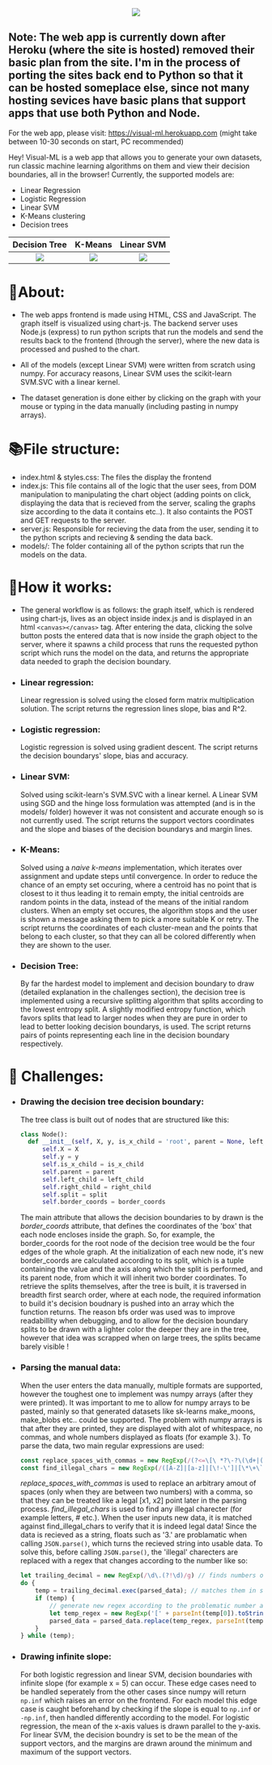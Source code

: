 <p align = "center">
<img src="https://github.com/JohnathanPi/ML-Graph-Project/blob/master/public/images/text-logo.png">
 </p>

## Note: The web app is currently down after Heroku (where the site is hosted) removed their basic plan from the site. I'm in the process of porting the sites back end to Python so that it can be hosted someplace else, since not many hosting sevices have basic plans that support apps that use both Python and Node.
For the web app, please visit: https://visual-ml.herokuapp.com (might take between 10-30 seconds on start, PC recommended)

Hey! Visual-ML is a web app that allows you to generate your own datasets,
run classic machine learning algorithms on them and 
view their decision boundaries, all in the browser! 
Currently, the supported models are:
  * Linear Regression
  * Logistic Regression
  * Linear SVM
  * K-Means clustering
  * Decision trees
 
<!--  <p align = "center">
 <img src = "https://github.com/JohnathanPi/ML-Graph-Project/blob/master/public/images/decision_tree_2.png" width = "75%" height = "50%">
  -->
  
<!--  <p float="left">
  <img src="https://github.com/JohnathanPi/ML-Graph-Project/blob/master/public/images/decision_tree_2.png" width = "33%">
  <img src="https://github.com/JohnathanPi/ML-Graph-Project/blob/master/public/images/k%20means.png"  width = "33%"> 
  <img src="https://github.com/JohnathanPi/ML-Graph-Project/blob/master/public/images/Linear%20SVM.png" width = "33%">
</p> -->
 
 Decision Tree             |  K-Means | Linear SVM
:-------------------------:|:-------------------------:|:-------------------------:
![](https://github.com/JohnathanPi/ML-Graph-Project/blob/master/public/images/decision_tree.png)|![](https://github.com/JohnathanPi/ML-Graph-Project/blob/master/public/images/k_means.png)|![](https://github.com/JohnathanPi/ML-Graph-Project/blob/master/public/images/linear_svm.png)
 
# :dna:About:

   * The web apps frontend is made using HTML, CSS and JavaScript. The graph itself 
    is visualized using chart-js. The backend server uses Node.js (express) to run python scripts
    that run the models and send the results back to the frontend (through the server), where the new data is 
    processed and pushed to the chart.

   * All of the models (except Linear SVM) were written from scratch using numpy. For accuracy
     reasons, Linear SVM uses the scikit-learn SVM.SVC with a linear kernel.

   * The dataset generation is done either by clicking on the graph with your mouse or 
    typing in the data manually (including pasting in numpy arrays).


# :books:File structure:

  * index.html & styles.css: The files the display the frontend
  * index.js: This file contains all of the logic that the user
    sees, from DOM manipulation to manipulating the chart object
    (adding points on click, displaying the data that is recieved
    from the server, scaling the graphs size according to the data
    it contains etc..). It also containts the POST and GET requests to the
    server.
  * server.js: Responsible for recieving the data from the user,
    sending it to the python scripts and recieving & sending the data back.
  * models/: The folder containing all of the python scripts that
    run the models on the data.

# :toolbox:How it works:
  * The general workflow is as follows: the graph itself, which is rendered using chart-js, 
    lives as an object inside index.js and is displayed in an html ```<canvas></canvas>```
    tag. After entering the data, clicking the solve button posts the entered data that is
    now inside the graph object to the server, where it spawns a child process that runs
    the requested python script which runs the model on the data, and returns the
    appropriate data needed to graph the decision boundary.
  * ### Linear regression: 
    Linear regression is solved using the closed form matrix multiplication
    solution. The script returns the regression lines slope, bias and R^2.
  * ### Logistic regression: 
    Logistic regression is solved using gradient descent. The script 
    returns the decision boundarys' slope, bias and accuracy. 
  * ### Linear SVM:
    Solved using scikit-learn's SVM.SVC with a linear kernel. A Linear SVM using SGD and the hinge loss
    formulation was attempted (and is in the models/ folder) however it was not consistent and accurate
    enough so is not currently used. The script returns the support vectors coordinates and 
    the slope and biases of the decision boundarys and margin lines.
  * ### K-Means:
    Solved using a *naive k-means* implementation, which iterates over assignment and 
    update steps until convergence. In order to reduce the chance of an empty set occuring,
    where a centroid has no point that is closest to it thus leading it to remain empty,
    the initial centroids are random points in the data, instead of the means of the initial
    random clusters. When an empty set occures, the algorithm stops and the user is shown
    a message asking them to pick a more suitable K or retry. The script returns the coordinates of
    each cluster-mean and the points that belong to each cluster, so that they can all
    be colored differently when they are shown to the user.
  * ### Decision Tree:
    By far the hardest model to implement and decision boundary to draw (detailed
    explanation in the challenges section), the decision tree is implemented using 
    a recursive splitting algorithm that splits according to the lowest entropy split.
    A slightly modified entropy function, which favors splits that lead to larger nodes
    when they are pure in order to lead to better looking decision boundarys, is used.
    The script returns pairs of points representing each line in the decision boundary
    respectively.
 
# :abacus: Challenges:
  
  * ### Drawing the decision tree decision boundary:
    The tree class is built out of nodes that are structured like this:
    ```python
    class Node():
      def __init__(self, X, y, is_x_child = 'root', parent = None, left_child = None, right_child = None, split = None, border_coords = []):
          self.X = X
          self.y = y
          self.is_x_child = is_x_child
          self.parent = parent
          self.left_child = left_child
          self.right_child = right_child
          self.split = split
          self.border_coords = border_coords
    ```
    The main attribute that allows the decision boundaries to by drawn is the
    *border_coords* attribute, that defines the coordinates of the 'box' that
    each node encloses inside the graph. So, for example, the border_coords for
    the root node of the decision tree would be the four edges of the whole graph.
    At the initialization of each new node, it's new border_coords are calculated
    according to its split, which is a tuple containing the value and the axis along 
    which the split is performed, and its parent node, from which it will inherit two
    border coordinates.
    To retrieve the splits themselves, after the tree is built, it is traversed
    in breadth first search order, where at each node, the required information 
    to build it's decision boudnary is pushed into an array which the function returns.
    The reason bfs order was used was to improve readabillity when debugging, and to allow
    for the decision boundary splits to be drawn with a lighter color the deeper they are
    in the tree, however that idea was scrapped when on large trees, the splits became
    barely visible !
  
  * ### Parsing the manual data:
    When the user enters the data manually, multiple formats are supported, however the
    toughest one to implement was numpy arrays (after they were printed). It was 
    important to me to allow for numpy arrays to be pasted, mainly so that generated
    datasets like sk-learns make_moons, make_blobs etc.. could be supported. The problem
    with numpy arrays is that after they are printed, they are displayed with alot of
    whitespace, no commas, and whole numbers displayed as floats
    (for example 3.).
    To parse the data, two main regular expressions are used:
    ```javascript
    const replace_spaces_with_commas = new RegExp(/(?<=\[\ *?\-?\(\d+|([+-]?([0-9]*[.])?[0-9]+\.?\ *))( +?)(?=\ *\-?\(\d+|([+-]?([0-9]*[.])?[0-9]+\.?\ *)\])/g)
    const find_illegal_chars = new RegExp(/([A-Z]|[a-z]|[\!-\']|[\*\+\`]|[\:\;\?\@\^\_\~])+/g)
    ```
    *replace_spaces_with_commas* is used to replace an arbitrary amout of spaces
    (only when they are between two numbers) with a comma, so that they can be treated
    like a legal [x1, x2] point later in the parsing process.
    *find_illegal_chars* is used to find any illegal charecter (for example letters, # etc.).
    When the user inputs new data, it is matched against find_illegal_chars to verify that it
    is indeed legal data!
    Since the data is recieved as a string, floats such as '3.' are problamatic when calling
    `JSON.parse()`, which turns the recieved string into usable data. To solve this, before calling `JSON.parse()`, the 
    'illegal' charecters are replaced with a regex that changes according to the number like so:
    ```javascript
    let trailing_decimal = new RegExp(/\d\.(?!\d)/g) // finds numbers of the type 3., 1. etc...
    do {
        temp = trailing_decimal.exec(parsed_data); // matches them in string
        if (temp) {
            // generate new regex according to the problematic number and replace with legal one
            let temp_regex = new RegExp('[' + parseInt(temp[0]).toString() + '\\.]\\.(?!\\d)', "g")
            parsed_data = parsed_data.replace(temp_regex, parseInt(temp[0]).toString())
        }
    } while (temp);
    ```
  
  * ### Drawing infinite slope:
    For both logistic regression and linear SVM, decision boundaries with infinite slope
    (for example x = 5) can occur. These edge cases need to be handled seperately from the     other cases since numpy will return `np.inf` which raises an error on the frontend.
    For each model this edge case
    is caught beforehand by checking if the slope is equal to `np.inf` or `-np.inf`, then
    handled differently according to the model. For logistic regression, the mean of the
    x-axis values is drawn parallel to the y-axis. For linear SVM, the decision boundry is
    set to be the mean of the support vectors, and the margins are drawn around the           minimum and maximum of the support vectors.

  
  
  

